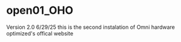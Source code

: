 ﻿# open01_OHO
 Version 2.0 6/29/25
this is the second instalation of Omni hardware optimized's offical website
